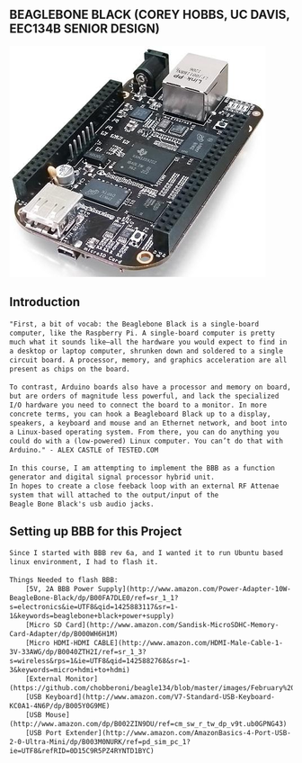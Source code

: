 BEAGLEBONE BLACK (COREY HOBBS, UC DAVIS, EEC134B SENIOR DESIGN)
----------------------------------------------------------------

![Alt Text](https://github.com/chobberoni/beagle134/blob/master/images/bbblack.jpg)


Introduction
------------
	"First, a bit of vocab: the Beaglebone Black is a single-board computer, like the Raspberry Pi. A single-board computer is pretty much what it sounds like—all the hardware you would expect to find in a desktop or laptop computer, shrunken down and soldered to a single circuit board. A processor, memory, and graphics acceleration are all present as chips on the board.

    To contrast, Arduino boards also have a processor and memory on board, but are orders of magnitude less powerful, and lack the specialized I/O hardware you need to connect the board to a monitor. In more concrete terms, you can hook a Beagleboard Black up to a display, speakers, a keyboard and mouse and an Ethernet network, and boot into a Linux-based operating system. From there, you can do anything you could do with a (low-powered) Linux computer. You can’t do that with Arduino." - ALEX CASTLE of TESTED.COM

    In this course, I am attempting to implement the BBB as a function generator and digital signal processor hybrid unit. 
    In hopes to create a close feeback loop with an external RF Attenae system that will attached to the output/input of the
    Beagle Bone Black's usb audio jacks.

Setting up BBB for this Project
--------------------------------

	Since I started with BBB rev 6a, and I wanted it to run Ubuntu based linux environment, I had to flash it.

	Things Needed to flash BBB:
		[5V, 2A BBB Power Supply](http://www.amazon.com/Power-Adapter-10W-BeagleBone-Black/dp/B00FA7DLE0/ref=sr_1_1?s=electronics&ie=UTF8&qid=1425883117&sr=1-1&keywords=beaglebone+black+power+supply)
		[Micro SD Card](http://www.amazon.com/Sandisk-MicroSDHC-Memory-Card-Adapter/dp/B000WH6H1M)
		[Micro HDMI-HDMI CABLE](http://www.amazon.com/HDMI-Male-Cable-1-3V-33AWG/dp/B0040ZTH2I/ref=sr_1_3?s=wireless&rps=1&ie=UTF8&qid=1425882768&sr=1-3&keywords=micro+hdmi+to+hdmi)
		[External Monitor](https://github.com/chobberoni/beagle134/blob/master/images/February%2026%2C%202015%20at%201049PM(1).jpg)
		[USB Keyboard](http://www.amazon.com/V7-Standard-USB-Keyboard-KC0A1-4N6P/dp/B005Y0G9ME)
		[USB Mouse](http://www.amazon.com/dp/B002ZIN9DU/ref=cm_sw_r_tw_dp_v9t.ub0GPNG43)
		[USB Port Extender](http://www.amazon.com/AmazonBasics-4-Port-USB-2-0-Ultra-Mini/dp/B003M0NURK/ref=pd_sim_pc_1?ie=UTF8&refRID=0D15C9R5PZ4RYNTD1BYC)